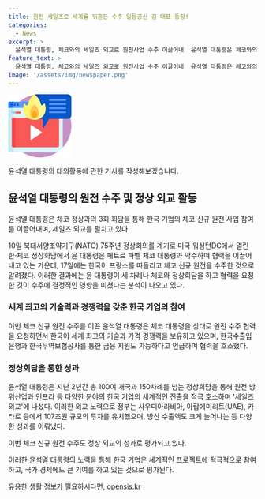 ```yaml
---
title: 원전 세일즈로 세계를 뒤흔든 수주 일등공신 김 대표 등장!
categories:
  - News
excerpt: >
  윤석열 대통령, 체코와의 세일즈 외교로 원전사업 수주 이끌어내  윤석열 대통령은 체코와의 정상회담을 통해 한국 기업의 체코 신규 원전 사업 참여를 이끌어내었다. 정상회담에서 기술력, 경쟁력, 금융 지원 등을 강조하며 체코 대통령에 협력을 호소한 것으로 알려졌다. 또한, 윤 대통령은 지난 2년간 100여 개국과 150차례 넘는 정상회담을 통해 세일즈 외교를 벌여 성과를 거뒀다. UAE, 카타르 등에서의 투자 유치와 방산 수출액 증가, 체코 원전 수주까지 정상 외교의 성과로 평가받고 있다.
feature_text: >
  윤석열 대통령, 체코와의 세일즈 외교로 원전사업 수주 이끌어내  윤석열 대통령은 체코와의 정상회담을 통해 한국 기업의 체코 신규 원전 사업 참여를 이끌어내었다. 정상회담에서 기술력, 경쟁력, 금융 지원 등을 강조하며 체코 대통령에 협력을 호소한 것으로 알려졌다. 또한, 윤 대통령은 지난 2년간 100여 개국과 150차례 넘는 정상회담을 통해 세일즈 외교를 벌여 성과를 거뒀다. UAE, 카타르 등에서의 투자 유치와 방산 수출액 증가, 체코 원전 수주까지 정상 외교의 성과로 평가받고 있다.
image: '/assets/img/newspaper.png'
---
```


<p><img src="/assets/img/news.png" alt="rentncar 속보" /></p>

<p>윤석열 대통령의 대외활동에 관한 기사를 작성해보겠습니다.</p>

<h2 data-ke-size="size26">윤석열 대통령의 원전 수주 및 정상 외교 활동</h2>

<p>윤석열 대통령은 체코 정상과의 3회 회담을 통해 한국 기업의 체코 신규 원전 사업 참여를 이끌어내며, 세일즈 외교를 펼치고 있다.</p>

<p data-ke-size="size16">10일 북대서양조약기구(NATO) 75주년 정상회의를 계기로 미국 워싱턴DC에서 열린 한·체코 정상회담에서 윤 대통령은 페트르 파벨 체코 대통령과 악수하며 협력을 이끌어내고 있는 가운데, 17일에는 한국이 프랑스를 따돌리고 체코 신규 원전을 수주한 것으로 알려졌다. 이러한 결과에는 윤 대통령이 세 차례나 체코와 정상회담을 하고 협력을 요청한 것이 수주에 결정적인 영향을 미쳤다는 분석이 나오고 있다.</p>

<h3>세계 최고의 기술력과 경쟁력을 갖춘 한국 기업의 참여</h3>

<p>이번 체코 신규 원전 수주를 이끈 윤석열 대통령은 체코 대통령을 상대로 원전 수주 협력을 요청하면서 한국이 세계 최고의 기술과 가격 경쟁력을 보유하고 있으며, 한국수출입은행과 한국무역보험공사를 통한 금융 지원도 가능하다고 언급하며 협력을 호소했다.</p>

<h3>정상회담을 통한 성과</h3>

<p>윤석열 대통령은 지난 2년간 총 100여 개국과 150차례를 넘는 정상회담을 통해 원전 방위산업과 인프라 등 다양한 분야의 한국 기업의 세계적인 진출을 적극 호소하며 '세일즈 외교'에 나섰다. 이러한 외교 노력으로 정부는 사우디아라비아, 아랍에미리트(UAE), 카타르 등에서 107조원 규모의 투자를 유치했으며, 방산 수출액도 크게 늘어나는 등 다양한 성과를 이뤄냈다.</p>

<p data-ke-size="size16">이번 체코 신규 원전 수주도 정상 외교의 성과로 평가되고 있다.</p>

<p>이러한 윤석열 대통령의 노력을 통해 한국 기업은 세계적인 프로젝트에 적극적으로 참여하고, 국가 경제에도 큰 기여를 하고 있는 것으로 평가된다.</p>
유용한 생활 정보가 필요하시다면, <a href="https://opensis.kr" rel="dofollow">opensis.kr</a>


